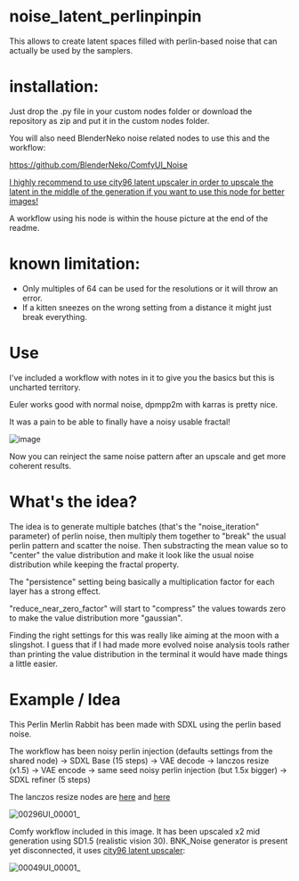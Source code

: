 # noise_latent_perlinpinpin
This allows to create latent spaces filled with perlin-based noise that can actually be used by the samplers.

# installation:
Just drop the .py file in your custom nodes folder or download the repository as zip and put it in the custom nodes folder.

You will also need BlenderNeko noise related nodes to use this and the workflow:

https://github.com/BlenderNeko/ComfyUI_Noise

[I highly recommend to use city96 latent upscaler in order to upscale the latent in the middle of the generation if you want to use this node for better images!](https://github.com/city96/SD-Latent-Upscaler)

A workflow using his node is within the house picture at the end of the readme.

# known limitation:
- Only multiples of 64 can be used for the resolutions or it will throw an error.
- If a kitten sneezes on the wrong setting from a distance it might just break everything.

# Use

I've included a workflow with notes in it to give you the basics but this is uncharted territory.

Euler works good with normal noise, dpmpp2m with karras is pretty nice.

It was a pain to be able to finally have a noisy usable fractal!

![image](https://github.com/Extraltodeus/noise_latent_perlinpinpin/assets/15731540/22b5e919-8d05-491b-af0c-7c62a78eb6d7)

Now you can reinject the same noise pattern after an upscale and get more coherent results.

# What's the idea?

The idea is to generate multiple batches (that's the "noise_iteration" parameter) of perlin noise, then multiply them together to "break" the usual perlin pattern and scatter the noise. Then substracting the mean value so to "center" the value distribution and make it look like the usual noise distribution while keeping the fractal property.

The "persistence" setting being basically a multiplication factor for each layer has a strong effect.

"reduce_near_zero_factor" will start to "compress" the values towards zero to make the value distribution more "gaussian".

Finding the right settings for this was really like aiming at the moon with a slingshot. I guess that if I had made more evolved noise analysis tools rather than printing the value distribution in the terminal it would have made things a little easier.

# Example / Idea

This Perlin Merlin Rabbit has been made with SDXL using the perlin based noise.

The workflow has been noisy perlin injection (defaults settings from the shared node) -> SDXL Base (15 steps) -> VAE decode -> lanczos resize (x1.5) -> VAE encode -> same seed noisy perlin injection (but 1.5x bigger) -> SDXL refiner (5 steps)

The lanczos resize nodes are [here](https://github.com/Extraltodeus/CustomComfyUINodes/blob/main/image_lanczos.py) and [here](https://github.com/Extraltodeus/CustomComfyUINodes/blob/main/image_lanczos_to_res.py)

![00296UI_00001_](https://github.com/Extraltodeus/noise_latent_perlinpinpin/assets/15731540/cd06e1e8-e5bd-461a-8e54-f114a83afdf9)


Comfy workflow included in this image. It has been upscaled x2 mid generation using SD1.5 (realistic vision 30). BNK_Noise generator is present yet disconnected, it uses [city96 latent upscaler](https://github.com/city96/SD-Latent-Upscaler):

![00049UI_00001_](https://github.com/Extraltodeus/noise_latent_perlinpinpin/assets/15731540/823e945f-a00b-4101-87c2-4fa776004250)

